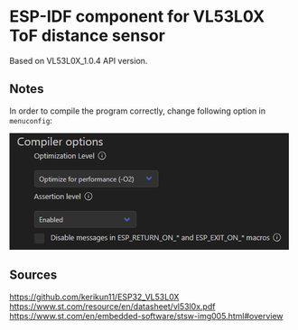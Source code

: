 # ESP-IDF component for VL53L0X ToF distance sensor
Based on VL53L0X_1.0.4 API version.

## Notes
In order to compile the program correctly, change following option in `menuconfig`:

![image](images/compiler.png)

## Sources
https://github.com/kerikun11/ESP32_VL53L0X
https://www.st.com/resource/en/datasheet/vl53l0x.pdf
https://www.st.com/en/embedded-software/stsw-img005.html#overview